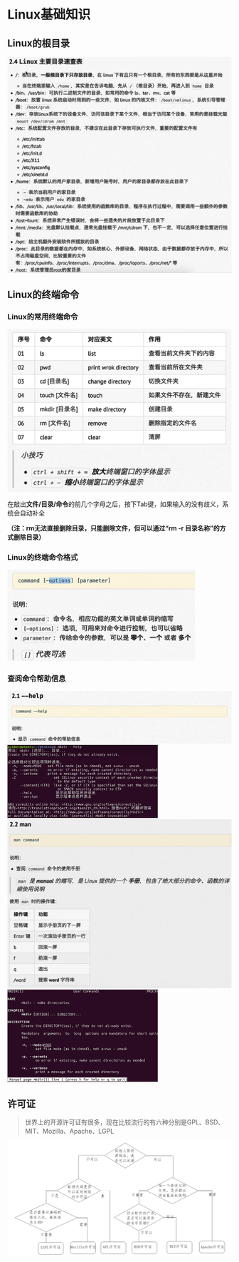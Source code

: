 # Linux基础知识

## Linux的根目录

<img src="img/1.Linux基础知识/image-20220921141901883.png" alt="image-20220921141901883" style="zoom:50%;" />

## Linux的终端命令

### Linux的常用终端命令

<img src="img/1.Linux基础知识/image-20220921150905432.png" alt="image-20220921150905432" style="zoom:50%;" />

在敲出**文件/目录/命令**的前几个字母之后，按下Tab键，如果输入的没有歧义，系统会自动补全

**（注：rm无法直接删除目录，只能删除文件，但可以通过“rm -r 目录名称”的方式删除目录）**

### Linux的终端命令格式

<img src="img/1.Linux基础知识/image-20220921150654877.png" alt="image-20220921150654877" style="zoom:50%;" />

### 查阅命令帮助信息

<img src="img/1.Linux基础知识/image-20220921152020833.png" alt="image-20220921152020833" style="zoom:50%;" />

<img src="img/1.Linux基础知识/image-20220921152402918.png" alt="image-20220921152402918" style="zoom:33%;" />

<img src="img/1.Linux基础知识/image-20220921152212647.png" alt="image-20220921152212647" style="zoom:50%;" />

<img src="img/1.Linux基础知识/image-20220921152618952.png" alt="image-20220921152618952" style="zoom: 33%;" />

## 许可证

> 世界上的开源许可证有很多，现在比较流行的有六种分别是GPL、BSD、MIT、Mozilla、Apache、LGPL

![1585139995444](img/1.Linux基础知识/1585139995444.png)